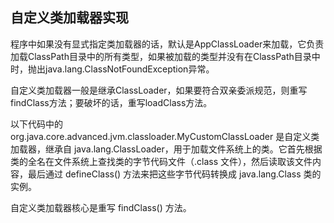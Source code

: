 ## 自定义类加载器实现

程序中如果没有显式指定类加载器的话，默认是AppClassLoader来加载，它负责加载ClassPath目录中的所有类型，如果被加载的类型并没有在ClassPath目录中时，抛出java.lang.ClassNotFoundException异常。

自定义类加载器一般是继承ClassLoader，如果要符合双亲委派规范，则重写findClass方法；要破坏的话，重写loadClass方法。

以下代码中的 org.java.core.advanced.jvm.classloader.MyCustomClassLoader 是自定义类加载器，继承自 java.lang.ClassLoader，用于加载文件系统上的类。它首先根据类的全名在文件系统上查找类的字节代码文件（.class 文件），然后读取该文件内容，最后通过 defineClass() 方法来把这些字节代码转换成 java.lang.Class 类的实例。

自定义类加载器核心是重写 findClass() 方法。